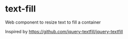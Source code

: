# text-fill
Web component to resize text to fill a container

Inspired by https://github.com/jquery-textfill/jquery-textfill